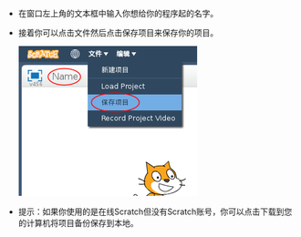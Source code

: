 + 在窗口左上角的文本框中输入你想给你的程序起的名字。

+ 接着你可以点击文件然后点击保存项目来保存你的项目。
    
    ![截屏](images/save.png)

+ 提示：如果你使用的是在线Scratch但没有Scratch账号，你可以点击下载到您的计算机将项目备份保存到本地。